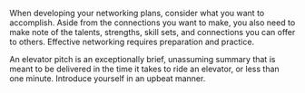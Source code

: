 When developing your networking plans, consider what you want to accomplish. Aside from the connections you want to make, you also need to make note of the talents, strengths, skill sets, and connections you can offer to others. Effective networking requires preparation and practice.

An elevator pitch is an exceptionally brief, unassuming summary that is meant to be delivered in the time it takes to ride an elevator, or less than one minute. Introduce yourself in an upbeat manner.

